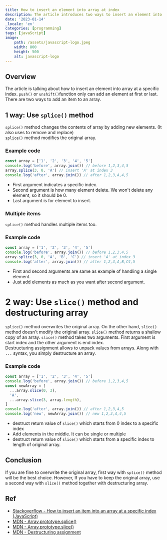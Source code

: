 ```yaml
---
title: How to insert an element into array at index
description: The article introduces two ways to insert an element into array at a specific index.
date: '2023-01-14'
_locale: 'en'
categories: [programming]
tags: [javaScript]
image:
    path: /assets/javascript-logo.jpeg
    width: 800
    height: 500
    alt: javascript-logo
---
```


## Overview
The article is talking about how to insert an element into array at a specific index.
```push()``` or ```unshift()```function only can add an element at first or last. 
There are two ways to add an item to an array.

## 1 way: Use ```splice()``` method
```splice()``` method changes the contents of array by adding new elements. (It also uses to remove and replace) <br>
```splice()``` method modifies the original array.

### Example code
```js
const array = ['1', '2', '3', '4', '5']
console.log('before', array.join()) // before 1,2,3,4,5
array.splice(3, 0, 'A') // insert 'A' at index 3
console.log('after', array.join()) // after 1,2,3,A,4,5
```
- First argument indicates a specific index.
- Second argument is how many element delete. We won't delete any element, so it should be 0.
- Last argument is for element to insert.

### Multiple items
```splice()``` method handles multiple items too.
### Example code
```js
const array = ['1', '2', '3', '4', '5']
console.log('before', array.join()) // before 1,2,3,4,5
array.splice(3, 0, 'A', 'B', 'C') // insert 'A' at index 3
console.log('after', array.join()) // after 1,2,3,A,B,C4,5
```
- First and second arguments are same as example of handling a single element.
- Just add elements as much as you want after second argument.

# 2 way: Use ```slice()``` method and destructuring array
```splice()``` method overwrites the original array. On the other hand, ```slice()``` method doesn't modify the original array.
```slice()``` method returns a shallow copy of an array. ```slice()``` method takes two arguments. 
First argument is start index and the other argument is end index. <br>
Destructuring assignment allows to unpack values from arrays. Along with ```...``` syntax, you simply destructure an array.

### Example code
```js
const array = ['1', '2', '3', '4', '5']
console.log('before', array.join()) // before 1,2,3,4,5
const newArray = [
  ...array.slice(0, 3),
  'A',
  ...array.slice(3, array.length),
]
console.log('after', array.join()) // after 1,2,3,4,5
console.log('new', newArray.join()) // new 1,2,3,A,4,5
```
- destruct return value of ```slice()``` which starts from 0 index to a specific index 
- Add elements in the middle. It can be single or multiple
- destruct return value of ```slice()``` which starts from a specific index to length of original array.

## Conclusion
If you are fine to overwrite the original array, first way with ```splice()``` method will be the best choice. However,
If you have to keep the original array, use a second way with ```slice()``` method together with destructuring array.

## Ref
- [Stackoverflow - How to insert an item into an array at a specific index (JavaScript)](https://stackoverflow.com/questions/586182/how-to-insert-an-item-into-an-array-at-a-specific-index-javascript)
- [MDN - Array.prototype.splice()](https://developer.mozilla.org/en-US/docs/Web/JavaScript/Reference/Global_Objects/Array/splice)
- [MDN - Array.prototype.slice()](https://developer.mozilla.org/en-US/docs/Web/JavaScript/Reference/Global_Objects/Array/slice)
- [MDN - Destructuring assignment](https://developer.mozilla.org/en-US/docs/Web/JavaScript/Reference/Operators/Destructuring_assignment)
